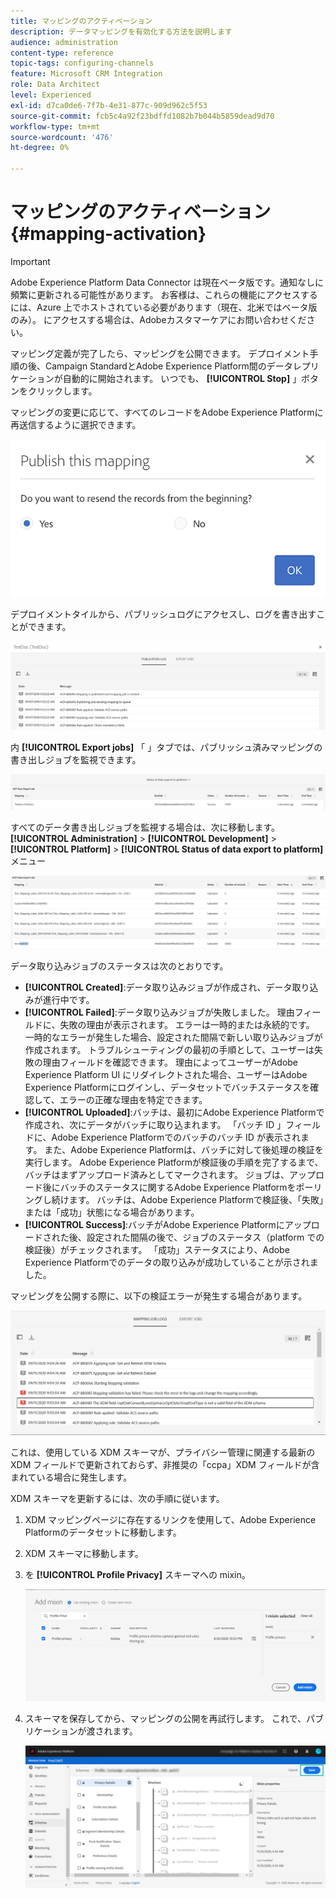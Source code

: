 ```yaml
---
title: マッピングのアクティベーション
description: データマッピングを有効化する方法を説明します
audience: administration
content-type: reference
topic-tags: configuring-channels
feature: Microsoft CRM Integration
role: Data Architect
level: Experienced
exl-id: d7ca0de6-7f7b-4e31-877c-909d962c5f53
source-git-commit: fcb5c4a92f23bdffd1082b7b044b5859dead9d70
workflow-type: tm+mt
source-wordcount: '476'
ht-degree: 0%

---
```


# マッピングのアクティベーション {#mapping-activation}

>[!IMPORTANT]
>
>Adobe Experience Platform Data Connector は現在ベータ版です。通知なしに頻繁に更新される可能性があります。 お客様は、これらの機能にアクセスするには、Azure 上でホストされている必要があります（現在、北米ではベータ版のみ）。 にアクセスする場合は、Adobeカスタマーケアにお問い合わせください。

マッピング定義が完了したら、マッピングを公開できます。 デプロイメント手順の後、Campaign StandardとAdobe Experience Platform間のデータレプリケーションが自動的に開始されます。 いつでも、 **[!UICONTROL Stop]** 」ボタンをクリックします。

マッピングの変更に応じて、すべてのレコードをAdobe Experience Platformに再送信するように選択できます。

![](assets/aep_publishmapping.png)

デプロイメントタイルから、パブリッシュログにアクセスし、ログを書き出すことができます。

![](assets/aep_publog.png)

内 **[!UICONTROL Export jobs]** 「 」タブでは、パブリッシュ済みマッピングの書き出しジョブを監視できます。

![](assets/aep_jobstatus.png)

すべてのデータ書き出しジョブを監視する場合は、次に移動します。 **[!UICONTROL Administration]** > **[!UICONTROL Development]** > **[!UICONTROL Platform]** > **[!UICONTROL Status of data export to platform]** メニュー

![](assets/aep_statusmapping.png)

データ取り込みジョブのステータスは次のとおりです。

* **[!UICONTROL Created]**:データ取り込みジョブが作成され、データ取り込みが進行中です。
* **[!UICONTROL Failed]**:データ取り込みジョブが失敗しました。 理由フィールドに、失敗の理由が表示されます。 エラーは一時的または永続的です。 一時的なエラーが発生した場合、設定された間隔で新しい取り込みジョブが作成されます。 トラブルシューティングの最初の手順として、ユーザーは失敗の理由フィールドを確認できます。 理由によってユーザーがAdobe Experience Platform UI にリダイレクトされた場合、ユーザーはAdobe Experience Platformにログインし、データセットでバッチステータスを確認して、エラーの正確な理由を特定できます。
* **[!UICONTROL Uploaded]**:バッチは、最初にAdobe Experience Platformで作成され、次にデータがバッチに取り込まれます。 「バッチ ID 」フィールドに、Adobe Experience Platformでのバッチのバッチ ID が表示されます。 また、Adobe Experience Platformは、バッチに対して後処理の検証を実行します。 Adobe Experience Platformが検証後の手順を完了するまで、バッチはまずアップロード済みとしてマークされます。 ジョブは、アップロード後にバッチのステータスに関するAdobe Experience Platformをポーリングし続けます。 バッチは、Adobe Experience Platformで検証後、「失敗」または「成功」状態になる場合があります。
* **[!UICONTROL Success]**:バッチがAdobe Experience Platformにアップロードされた後、設定された間隔の後で、ジョブのステータス（platform での検証後）がチェックされます。 「成功」ステータスにより、Adobe Experience Platformでのデータの取り込みが成功していることが示されました。

マッピングを公開する際に、以下の検証エラーが発生する場合があります。

![](assets/aep_datamapping_ccpa.png)

これは、使用している XDM スキーマが、プライバシー管理に関連する最新の XDM フィールドで更新されておらず、非推奨の「ccpa」XDM フィールドが含まれている場合に発生します。

XDM スキーマを更新するには、次の手順に従います。

1. XDM マッピングページに存在するリンクを使用して、Adobe Experience Platformのデータセットに移動します。

1. XDM スキーマに移動します。

1. を **[!UICONTROL Profile Privacy]** スキーマへの mixin。

   ![](assets/aep_datamapping_privacyfield.png)

1. スキーマを保存してから、マッピングの公開を再試行します。 これで、パブリケーションが渡されます。

   ![](assets/aep_save_mapping.png)
